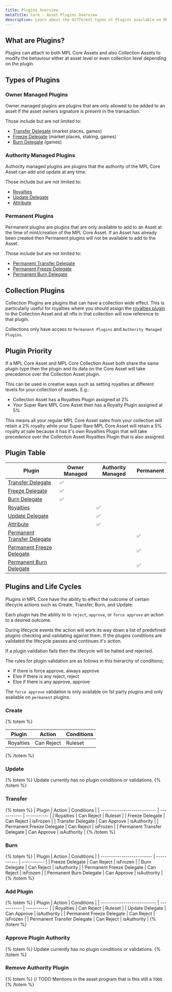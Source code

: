 ```yaml
---
title: Plugins Overview
metaTitle: Core - Asset Plugins Overview
description: Learn about the different types of Plugins available on MPL Core Assets
---
```


## What are Plugins?

Plugins can attach to both MPL Core Assets and also Collection Assets to modify the behaviour either at asset level or even collection level depending on the plugin.

## Types of Plugins

### Owner Managed Plugins

Owner managed plugins are plugins that are only allowed to be added to an asset if the asset owners signature is present in the transaction.

Those include but are not limited to:

- [Transfer Delegate](/core/plugins/transfer) (market places, games)
- [Freeze Delegate](/core/plugins/freeze) (market places, staking, games)
- [Burn Delegate](/core/plugins/burn) (games)

### Authority Managed Plugins

Authority managed plugins are plugins that the authority of the MPL Core Asset can add and update at any time.

Those include but are not limited to:

- [Royalties](/core/plugins/royalties)
- [Update Delegate](/core/plugins/update)
- [Attribute](/core/plugins/attribute)

### Permanent Plugins

Permanent plugins are plugins that are only available to add to an Asset at the time of mint/creation of the MPL Core Asset. If an Asset has already been created then Permanent plugins will not be available to add to the Asset.

Those include but are not limited to:

- [Permanent Transfer Delegate](/core/plugins/permenant-transfer)
- [Permanent Freeze Delegate](/core/plugins/permenant-freeze)
- [Permanent Burn Delegate](/core/plugins/permenant-burn)

## Collection Plugins

Collection Plugins are plugins that can have a collection wide effect. This is particularly useful for royalties where you should assign the [royalties plugin](/core/plugins/royalties) to the Collection Asset and all nfts in that collection will now reference to that plugin.

Collections only have access to `Permanent Plugins` and `Authority Managed Plugins`.

## Plugin Priority

If a MPL Core Asset and MPL Core Collection Asset both share the same plugin type then the plugin and its data on the Core Asset will take precedence over the Collection Asset plugin.

This can be used in creative ways such as setting royalties at different levels for your collection of assets. E.g.:

- Collection Asset has a Royalties Plugin assigned at 2%
- Your Super Rare MPL Core Asset then has a Royalty Plugin assigned at 5%

This means all your regular MPL Core Asset sales from your collection will retain a 2% royalty while your Super Rare MPL Core Asset will retain a 5% royalty at sale because it has it's own Royalties Plugin that will take precedence over the Collection Asset Royalties Plugin that is also assigned.

## Plugin Table

| Plugin                                                         | Owner Managed | Authority Managed | Permanent |
| -------------------------------------------------------------- | ------------- | ----------------- | --------- |
| [Transfer Delegate](/core/plugins/transfer)                    | ✅            |                   |           |
| [Freeze Delegate](/core/plugins/freeze)                        | ✅            |                   |           |
| [Burn Delegate](/core/plugins/burn)                            | ✅            |                   |           |
| [Royalties](/core/plugins/royalties)                           |               | ✅                |           |
| [Update Delegate](/core/plugins/update)                        |               | ✅                |           |
| [Attribute](core/plugins/attribute)                            |               | ✅                |           |
| [Permanent Transfer Delegate](core/plugins/permanent-transfer) |               |                   | ✅        |
| [Permanent Freeze Delegate](core/plugins/permanent-freeze)     |               |                   | ✅        |
| [Permanent Burn Delegate](core/plugins/permanent-burn)         |               |                   | ✅        |

## Plugins and Life Cycles

Plugins in MPL Core have the ability to effect the outcome of certain lifecycle actions such as Create, Transfer, Burn, and Update.

Each plugin has the ability to to `reject`, `approve`, or `force approve` an action to a desired outcome.

During lifecycle events the action will work its way down a list of predefined plugins checking and validating against them.
If the plugins conditions are validated the lifecycle passes and continues it's action.

If a plugin validation fails then the lifecycle will be halted and rejected.

The rules for plugin validation are as follows in this hierarchy of conditions;

- If there is force approve, always approve
- Else if there is any reject, reject
- Else if there is any approve, approve

The `force approve` validation is only available on 1st party plugins and only available on `permanent` plugins.

### Create

{% totem %}

| Plugin    | Action     | Conditions |
| --------- | ---------- | ---------- |
| Royalties | Can Reject | Ruleset    |

{% /totem %}

### Update

{% totem %}
Update currently has no plugin conditions or validations.
{% /totem %}

### Transfer

{% totem %}
| Plugin | Action | Conditions |
| --------------------------- | ----------- | ----------- |
| Royalties | Can Reject | Ruleset |
| Freeze Delegate | Can Reject | isFrozen |
| Transfer Delegate | Can Approve | isAuthority |
| Permanent Freeze Delegate | Can Reject | isFrozen |
| Permanent Transfer Delegate | Can Approve | isAuthority |
{% /totem %}

### Burn

{% totem %}
| Plugin | Action | Conditions |
| ------------------------- | ----------- | ----------- |
| Freeze Delegate | Can Reject | isFrozen |
| Burn Delegate | Can Reject | isAuthority |
| Permanent Freeze Delegate | Can Reject | isFrozen |
| Permanent Burn Delegate | Can Approve | isAuthority |
{% /totem %}

### Add Plugin

{% totem %}
| Plugin | Action | Conditions |
| --------------------------- | ----------- | ----------- |
| Royalties | Can Reject | Ruleset |
| Update Delegate | Can Approve | isAuthority |
| Permanent Freeze Delegate | Can Reject | isFrozen |
| Permanent Transfer Delegate | Can Reject | isAuthority |
{% /totem %}

### Approve Plugin Authority

{% totem %}
Update currently has no plugin conditions or validations.
{% /totem %}

### Remove Authority Plugin

{% totem %}
// TODO Mentions in the asset program that is this still a `TODO`
{% /totem %}
